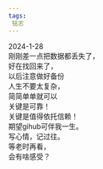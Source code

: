 ```yaml
---
tags:
 铭志
---
```

2024-1-28  
刚刚差一点把数据都丢失了，  
好在找回来了，  
以后注意做好备份  
人生不要太复杂，  
简简单单就可以  
关键是可靠！  
关键是值得依托信赖！    
期望gihub可伴我一生。   
写心情，记过往。  
等老时再看，    
会有啥感受？
